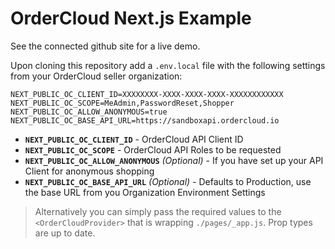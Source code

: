 # OrderCloud Next.js Example

See the connected github site for a live demo.

Upon cloning this repository add a `.env.local` file with the following settings from your OrderCloud seller organization:

```
NEXT_PUBLIC_OC_CLIENT_ID=XXXXXXXX-XXXX-XXXX-XXXX-XXXXXXXXXXXX
NEXT_PUBLIC_OC_SCOPE=MeAdmin,PasswordReset,Shopper
NEXT_PUBLIC_OC_ALLOW_ANONYMOUS=true
NEXT_PUBLIC_OC_BASE_API_URL=https://sandboxapi.ordercloud.io
```

- **`NEXT_PUBLIC_OC_CLIENT_ID`** - OrderCloud API Client ID
- **`NEXT_PUBLIC_OC_SCOPE`** - OrderCloud API Roles to be requested
- **`NEXT_PUBLIC_OC_ALLOW_ANONYMOUS`** _(Optional)_ - If you have set up your API Client for anonymous shopping
- **`NEXT_PUBLIC_OC_BASE_API_URL`** _(Optional)_ - Defaults to Production, use the base URL from you Organization Environment Settings

> Alternatively you can simply pass the required values to the `<OrderCloudProvider>` that is wrapping `./pages/_app.js`. Prop types are up to date.